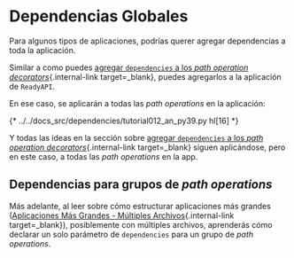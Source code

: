 # Dependencias Globales

Para algunos tipos de aplicaciones, podrías querer agregar dependencias a toda la aplicación.

Similar a como puedes [agregar `dependencies` a los *path operation decorators*](dependencies-in-path-operation-decorators.md){.internal-link target=_blank}, puedes agregarlos a la aplicación de `ReadyAPI`.

En ese caso, se aplicarán a todas las *path operations* en la aplicación:

{* ../../docs_src/dependencies/tutorial012_an_py39.py hl[16] *}

Y todas las ideas en la sección sobre [agregar `dependencies` a los *path operation decorators*](dependencies-in-path-operation-decorators.md){.internal-link target=_blank} siguen aplicándose, pero en este caso, a todas las *path operations* en la app.

## Dependencias para grupos de *path operations*

Más adelante, al leer sobre cómo estructurar aplicaciones más grandes ([Aplicaciones Más Grandes - Múltiples Archivos](../../tutorial/bigger-applications.md){.internal-link target=_blank}), posiblemente con múltiples archivos, aprenderás cómo declarar un solo parámetro de `dependencies` para un grupo de *path operations*.
